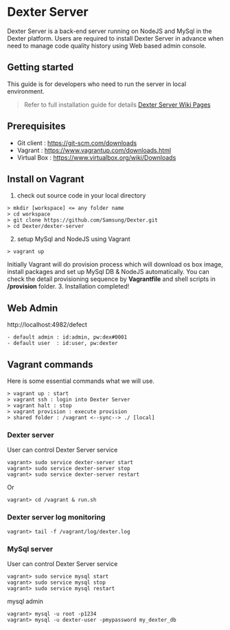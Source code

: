 # Dexter Server
Dexter Server is a back-end server running on NodeJS and MySql in the Dexter platform. Users are required to install Dexter Server in advance when need to manage code quality history using Web based admin console.  

## Getting started
This guide is for developers who need to run the server in local environment.

> Refer to full installation guide for details
[Dexter Server Wiki Pages](https://dexter.atlassian.net/wiki/display/DW/Dexter+Server)

## Prerequisites
- Git client : https://git-scm.com/downloads
- Vagrant : https://www.vagrantup.com/downloads.html
- Virtual Box : https://www.virtualbox.org/wiki/Downloads

## Install on Vagrant

1. check out source code in your local directory
```
> mkdir [workspace] <= any folder name
> cd workspace
> git clone https://github.com/Samsung/Dexter.git
> cd Dexter/dexter-server
```
2. setup MySql and NodeJS using Vagrant
```
> vagrant up
```
Initially Vagrant will do provision process which will download os box image, install packages and set up MySql DB & NodeJS automatically.
You can check the detail provisioning sequence by **Vagrantfile** and shell scripts in **/provision** folder.
3. Installation completed!

## Web Admin

http://localhost:4982/defect
```
- default admin : id:admin, pw:dex#0001
- default user  : id:user, pw:dexter
```

## Vagrant commands
Here is some essential commands what we will use.
```
> vagrant up : start
> vagrant ssh : login into Dexter Server
> vagrant halt : stop
> vagrant provision : execute provision
> shared folder : /vagrant <--sync--> ./ [local]
```

### Dexter server
User can control Dexter Server service
```
vagrant> sudo service dexter-server start
vagrant> sudo service dexter-server stop
vagrant> sudo service dexter-server restart
```
Or
```
vagrant> cd /vagrant & run.sh
```


### Dexter server log monitoring
```
vagrant> tail -f /vagrant/log/dexter.log
```

### MySql server
User can control Dexter Server service
```
vagrant> sudo service mysql start
vagrant> sudo service mysql stop
vagrant> sudo service mysql restart
```

mysql admin
```
vagrant> mysql -u root -p1234
vagrant> mysql -u dexter-user -pmypassword my_dexter_db
```
